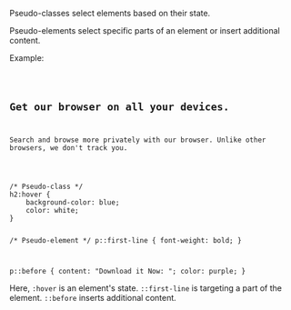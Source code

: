 Pseudo-classes select elements
based on their state.

Pseudo-elements select specific
parts of an element or insert
additional content.

Example:

<codeblock language="css" type="lesson">
<code>
<panel language="html">
<h2>Get our browser on all your devices.</h2>
<p>Search and browse more privately with our browser. Unlike other browsers, we don't track you.</p>
</panel>
<panel language="css">
/* Pseudo-class */
h2:hover {
    background-color: blue;
    color: white;
}

/* Pseudo-element */
p::first-line {
    font-weight: bold;
}

p::before {
    content: "Download it Now: ";
    color: purple;
}
</panel>
</code>
</codeblock>

Here, `:hover` is an element's state.
`::first-line` is
targeting a part of the element.
`::before` inserts additional
content.